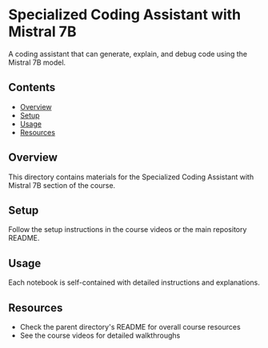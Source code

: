 # Specialized Coding Assistant with Mistral 7B

A coding assistant that can generate, explain, and debug code using the Mistral 7B model.

## Contents

- [Overview](#overview)
- [Setup](#setup)
- [Usage](#usage)
- [Resources](#resources)

## Overview

This directory contains materials for the Specialized Coding Assistant with Mistral 7B section of the course.

## Setup

Follow the setup instructions in the course videos or the main repository README.

## Usage

Each notebook is self-contained with detailed instructions and explanations.

## Resources

- Check the parent directory's README for overall course resources
- See the course videos for detailed walkthroughs

